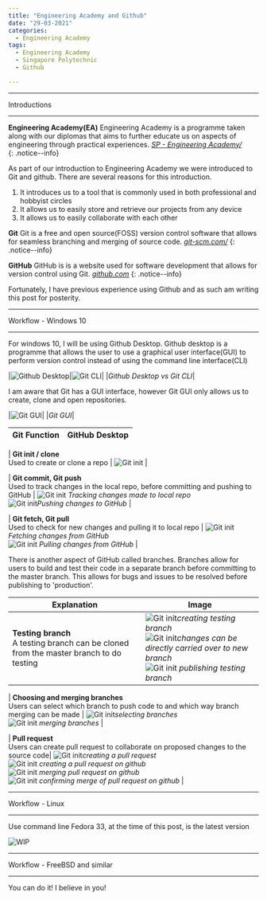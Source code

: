 ```yaml
---
title: "Engineering Academy and Github"
date: "29-03-2021"
categories:
  - Engineering Academy
tags:
  - Engineering Academy
  - Singapore Polytechnic
  - Github

---
```


***

Introductions

***

**Engineering Academy(EA)** Engineering Academy is a programme taken along with our diplomas that aims to further educate us on aspects of engineering through practical experiences. 
<cite><a href="https://www.sp.edu.sg/engineering-cluster/engineering-academy">SP - Engineering Academy/</a></cite>  
{: .notice--info}

As part of our introduction to Engineering Academy we were introduced to Git and github. There are several reasons for this introduction.

1. It introduces us to a tool that is commonly used in both professional and hobbyist circles
2. It allows us to easily store and retrieve our projects from any device
3. It allows us to easily collaborate with each other

**Git** Git is a free and open source(FOSS) version control software that allows for seamless branching and merging of source code.
<cite><a href="https://git-scm.com/">git-scm.com/</a></cite>
{: .notice--info}

**GitHub** GitHub is is a website used for software development that allows for version control using Git.
<cite><a href="https://github.com">github.com</a></cite>
{: .notice--info}

Fortunately, I have previous experience using Github and as such am writing this post for posterity.

***

Workflow - Windows 10

***
For windows 10, I will be using Github Desktop. Github desktop is a programme that allows the user to use a graphical user interface(GUI) to perform version control instead of using the command line interface(CLI)

|![Github Desktop](/assets/images/2021-03-29-engcad-github/Github_blank.png)|![Git CLI](/assets/images/2021-03-29-engcad-github/Git_CLI.png)|
|<em>Github Desktop vs Git CLI</em>|

I am aware that Git has a GUI interface, however Git GUI only allows us to create, clone and open repositories.

|![Git GUI](/assets/images/2021-03-29-engcad-github/Git_GUI.png)|
|<em>Git GUI</em>|

| Git Function| GitHub Desktop |
| ----------- | ----------- |

| <strong>Git init / clone </strong><br> Used to create or clone a repo | ![Git init](/assets/images/2021-03-29-engcad-github/Github_desktop_setup.png)    |

| <strong>Git commit, Git push</strong><br> Used to track changes in the local repo, before committing and pushing to GitHub | ![Git init](/assets/images/2021-03-29-engcad-github/Github_desktop_commit_readme.png) <em>Tracking changes made to local repo</em> <br> ![Git init](/assets/images/2021-03-29-engcad-github/Github_desktop_push-readme.png)<em>Pushing changes to GitHub</em> |

| <strong>Git fetch, Git pull </strong><br> Used to check for new changes and pulling it to local repo | ![Git init](/assets/images/2021-03-29-engcad-github/Github_fetch.png) <em>Fetching changes from GitHub</em> <br> ![Git init](/assets/images/2021-03-29-engcad-github/Github_pull.png) <em>Pulling changes from GitHub</em> |

There is another aspect of GitHub called branches. Branches allow for users to build and test their code in a separate branch before committing to the master branch. This allows for bugs and issues to be resolved before publishing to 'production'.


| Explanation| Image |
| ----------- | ----------- |
| <strong>Testing branch </strong><br> A testing branch can be cloned from the master branch to do testing | ![Git init](/assets/images/2021-03-29-engcad-github/Testing_branch_create.png)<em>creating testing branch</em> <br> ![Git init](/assets/images/2021-03-29-engcad-github/Testing_branch_switch.png)<em>changes can be directly carried over to new branch</em> <br> ![Git init](/assets/images/2021-03-29-engcad-github/Testing_Publish.png) <em>publishing testing branch</em>  |

| <strong>Choosing and merging branches </strong><br> Users can select which branch to push code to and which way branch merging can be made | ![Git init](/assets/images/2021-03-29-engcad-github/Testing_branch_select.png)<em>selecting branches</em> <br> ![Git init](/assets/images/2021-03-29-engcad-github/Testing_branch_merge.png) <em>merging branches</em>  |

| <strong>Pull request </strong><br> Users can create pull request to collaborate on proposed changes to the source code| ![Git init](/assets/images/2021-03-29-engcad-github/Testing_branch_pull_request.png)<em>creating a pull request</em> <br> ![Git init](/assets/images/2021-03-29-engcad-github/Github_create_pull_request.png) <em>creating a pull request on github</em> <br> ![Git init](/assets/images/2021-03-29-engcad-github/Github_merge_pull_request.png) <em>merging pull request on github</em> <br> ![Git init](/assets/images/2021-03-29-engcad-github/Github_merge_pull_request_confirm.png) <em>confirming merge of pull request on github</em>  |


***

Workflow - Linux

***
Use command line
Fedora 33, at the time of this post, is the latest version

![WIP](/assets/images/bios/WIP.png)

***

Workflow - FreeBSD and similar

***

You can do it! I believe in you!
